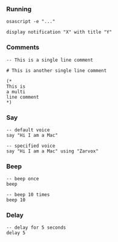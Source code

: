### Running

    osascript -e "..."

    display notification "X" with title "Y"

### Comments

    -- This is a single line comment

    # This is another single line comment

    (*
    This is
    a multi
    line comment
    *)

### Say

    -- default voice
    say "Hi I am a Mac"

    -- specified voice
    say "Hi I am a Mac" using "Zarvox"

### Beep

    -- beep once
    beep

    -- beep 10 times
    beep 10

### Delay

    -- delay for 5 seconds
    delay 5
